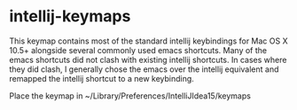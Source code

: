 # intellij-keymaps

This keymap contains most of the standard intellij keybindings for Mac OS X 10.5+ alongside several commonly used emacs shortcuts.  Many of the emacs shortcuts did not clash with existing intellij shortcuts.  In cases where they did clash, I generally chose the emacs over the intellij equivalent and remapped the intellij shortcut to a new keybinding.

Place the keymap in ~/Library/Preferences/IntelliJIdea15/keymaps
